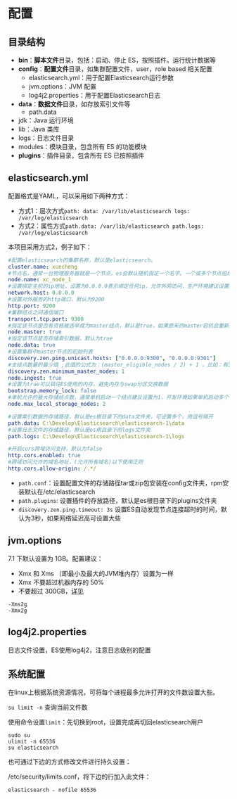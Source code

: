 # 配置

## 目录结构

- **bin**：**脚本文件**目录，包括：启动、停止 ES，按照插件。运行统计数据等
- **config**：**配置文件**目录，如集群配置文件，user，role based 相关配置
    - elasticsearch.yml：用于配置Elasticsearch运行参数 
    - jvm.options：JVM 配置
    - log4j2.properties：用于配置Elasticsearch日志
- **data**：**数据文件**目录，如存放索引文件等
    - path.data
- jdk：Java 运行环境
- lib：Java 类库
- logs：日志文件目录
- modules：模块目录，包含所有 ES 的功能模块
- **plugins**：插件目录，包含所有 ES 已按照插件



## elasticsearch.yml

配置格式是YAML，可以采用如下两种方式：

* 方式1：层次方式`path: data: /var/lib/elasticsearch logs: /var/log/elasticsearch`
* 方式2：属性方式`path.data: /var/lib/elasticsearch path.logs: /var/log/elasticsearch`

本项目采用方式2，例子如下：

```yaml
#配置elasticsearch的集群名称，默认是elasticsearch。
cluster.name: xuecheng
#节点名，通常一台物理服务器就是一个节点，es会默认随机指定一个名字。一个或多个节点组成一个cluster集群，集群逻辑概念，节点物理概念
node.name: xc_node_1
#设置绑定主机的ip地址，设置为0.0.0.0表示绑定任何ip，允许外网访问，生产环境建议设置为具体的ip
network.host: 0.0.0.0
#设置对外服务的http端口，默认为9200
http.port: 9200
#集群结点之间通信端口
transport.tcp.port: 9300
#指定该节点是否有资格被选举成为master结点，默认是true，如果原来的master宕机会重新选举新的master
node.master: true
#指定该节点是否存储索引数据，默认为true
node.data: true
#设置集群中master节点的初始列表
discovery.zen.ping.unicast.hosts: ["0.0.0.0:9300", "0.0.0.0:9301"]
#主结点数量的最少值 ,此值的公式为：(master_eligible_nodes / 2) + 1 ，比如：有3个符合要求的主结点，那么这里要设置为2。
discovery.zen.minimum_master_nodes: 1
node.ingest: true
#设置为true可以锁住ES使用的内存，避免内存与swap分区交换数据
bootstrap.memory_lock: false
#单机允许的最大存储结点数，通常单机启动一个结点建议设置为1，开发环境如果单机启动多个节点可设置大于1
node.max_local_storage_nodes: 2

#设置索引数据的存储路径，默认是es根目录下的data文件夹，可设置多个，用逗号隔开
path.data: C:\Develop\Elasticsearch\elasticsearch-1\data
#设置日志文件的存储路径，默认是es根目录下的logs文件夹
path.logs: C:\Develop\Elasticsearch\elasticsearch-1\logs

#开启cors跨域访问支持，默认为false
http.cors.enabled: true
#跨域访问允许的域名地址，(允许所有域名)以下使用正则
http.cors.allow-origin: /.*/
```

* `path.conf`：设置配置文件的存储路径tar或zip包安装在config文件夹，rpm安装默认在/etc/elasticsearch 
* `path.plugins`: 设置插件的存放路径，默认是es根目录下的plugins文件夹
* `discovery.zen.ping.timeout: 3s` 设置ES自动发现节点连接超时的时间，默认为3秒，如果网络延迟高可设置大些





## jvm.options

7.1 下默认设置为 1GB。配置建议：

*   Xmx 和 Xms （即最小及最大的JVM堆内存）设置为一样
*   Xmx 不要超过机器内存的 50%
*   不要超过 300GB，[详见](https://www.elasticsearch.co/blog/a-heap-of-trouble)

```
-Xms2g
-Xmx2g
```



## log4j2.properties

日志文件设置，ES使用log4j2，注意日志级别的配置





## 系统配置

在linux上根据系统资源情况，可将每个进程最多允许打开的文件数设置大些。

`su limit -n` 查询当前文件数

使用命令设置`limit`：先切换到root，设置完成再切回elasticsearch用户

```
sudo su
ulimit ‐n 65536
su elasticsearch
```

也可通过下边的方式修改文件进行持久设置：

/etc/security/limits.conf，将下边的行加入此文件：

```
elasticsearch ‐ nofile 65536
```

